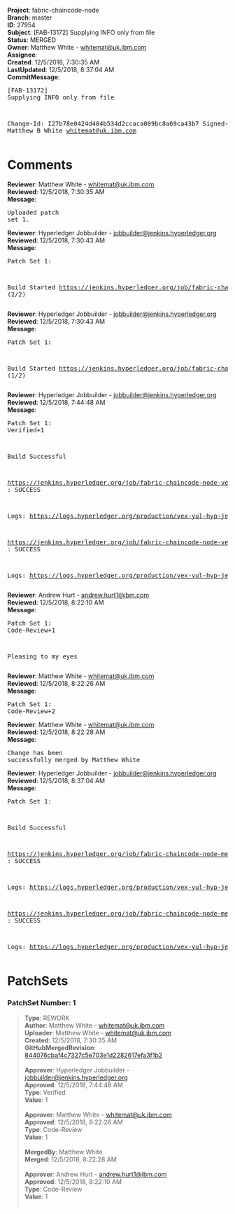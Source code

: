 <strong>Project</strong>: fabric-chaincode-node<br><strong>Branch</strong>: master<br><strong>ID</strong>: 27954<br><strong>Subject</strong>: [FAB-13172] Supplying INFO only from file<br><strong>Status</strong>: MERGED<br><strong>Owner</strong>: Matthew White - whitemat@uk.ibm.com<br><strong>Assignee</strong>:<br><strong>Created</strong>: 12/5/2018, 7:30:35 AM<br><strong>LastUpdated</strong>: 12/5/2018, 8:37:04 AM<br><strong>CommitMessage</strong>:<br><pre>[FAB-13172] Supplying INFO only from file

Change-Id: I27b78e0424d484b534d2ccaca009bc8a69ca43b7
Signed-off-by: Matthew B White <whitemat@uk.ibm.com>
</pre><h1>Comments</h1><strong>Reviewer</strong>: Matthew White - whitemat@uk.ibm.com<br><strong>Reviewed</strong>: 12/5/2018, 7:30:35 AM<br><strong>Message</strong>: <pre>Uploaded patch set 1.</pre><strong>Reviewer</strong>: Hyperledger Jobbuilder - jobbuilder@jenkins.hyperledger.org<br><strong>Reviewed</strong>: 12/5/2018, 7:30:43 AM<br><strong>Message</strong>: <pre>Patch Set 1:

Build Started https://jenkins.hyperledger.org/job/fabric-chaincode-node-verify-s390x/133/ (2/2)</pre><strong>Reviewer</strong>: Hyperledger Jobbuilder - jobbuilder@jenkins.hyperledger.org<br><strong>Reviewed</strong>: 12/5/2018, 7:30:43 AM<br><strong>Message</strong>: <pre>Patch Set 1:

Build Started https://jenkins.hyperledger.org/job/fabric-chaincode-node-verify-x86_64/135/ (1/2)</pre><strong>Reviewer</strong>: Hyperledger Jobbuilder - jobbuilder@jenkins.hyperledger.org<br><strong>Reviewed</strong>: 12/5/2018, 7:44:48 AM<br><strong>Message</strong>: <pre>Patch Set 1: Verified+1

Build Successful 

https://jenkins.hyperledger.org/job/fabric-chaincode-node-verify-s390x/133/ : SUCCESS

Logs: https://logs.hyperledger.org/production/vex-yul-hyp-jenkins-3/fabric-chaincode-node-verify-s390x/133

https://jenkins.hyperledger.org/job/fabric-chaincode-node-verify-x86_64/135/ : SUCCESS

Logs: https://logs.hyperledger.org/production/vex-yul-hyp-jenkins-3/fabric-chaincode-node-verify-x86_64/135</pre><strong>Reviewer</strong>: Andrew Hurt - andrew.hurt1@ibm.com<br><strong>Reviewed</strong>: 12/5/2018, 8:22:10 AM<br><strong>Message</strong>: <pre>Patch Set 1: Code-Review+1

Pleasing to my eyes</pre><strong>Reviewer</strong>: Matthew White - whitemat@uk.ibm.com<br><strong>Reviewed</strong>: 12/5/2018, 8:22:26 AM<br><strong>Message</strong>: <pre>Patch Set 1: Code-Review+2</pre><strong>Reviewer</strong>: Matthew White - whitemat@uk.ibm.com<br><strong>Reviewed</strong>: 12/5/2018, 8:22:28 AM<br><strong>Message</strong>: <pre>Change has been successfully merged by Matthew White</pre><strong>Reviewer</strong>: Hyperledger Jobbuilder - jobbuilder@jenkins.hyperledger.org<br><strong>Reviewed</strong>: 12/5/2018, 8:37:04 AM<br><strong>Message</strong>: <pre>Patch Set 1:

Build Successful 

https://jenkins.hyperledger.org/job/fabric-chaincode-node-merge-s390x/33/ : SUCCESS

Logs: https://logs.hyperledger.org/production/vex-yul-hyp-jenkins-3/fabric-chaincode-node-merge-s390x/33

https://jenkins.hyperledger.org/job/fabric-chaincode-node-merge-x86_64/31/ : SUCCESS

Logs: https://logs.hyperledger.org/production/vex-yul-hyp-jenkins-3/fabric-chaincode-node-merge-x86_64/31</pre><h1>PatchSets</h1><h3>PatchSet Number: 1</h3><blockquote><strong>Type</strong>: REWORK<br><strong>Author</strong>: Matthew White - whitemat@uk.ibm.com<br><strong>Uploader</strong>: Matthew White - whitemat@uk.ibm.com<br><strong>Created</strong>: 12/5/2018, 7:30:35 AM<br><strong>GitHubMergedRevision</strong>: [844076cbaf4c7327c5e703e1d2282617efa3f1b2](https://github.com/hyperledger-gerrit-archive/fabric-chaincode-node/commit/844076cbaf4c7327c5e703e1d2282617efa3f1b2)<br><br><strong>Approver</strong>: Hyperledger Jobbuilder - jobbuilder@jenkins.hyperledger.org<br><strong>Approved</strong>: 12/5/2018, 7:44:48 AM<br><strong>Type</strong>: Verified<br><strong>Value</strong>: 1<br><br><strong>Approver</strong>: Matthew White - whitemat@uk.ibm.com<br><strong>Approved</strong>: 12/5/2018, 8:22:26 AM<br><strong>Type</strong>: Code-Review<br><strong>Value</strong>: 1<br><br><strong>MergedBy</strong>: Matthew White<br><strong>Merged</strong>: 12/5/2018, 8:22:28 AM<br><br><strong>Approver</strong>: Andrew Hurt - andrew.hurt1@ibm.com<br><strong>Approved</strong>: 12/5/2018, 8:22:10 AM<br><strong>Type</strong>: Code-Review<br><strong>Value</strong>: 1<br><br></blockquote>